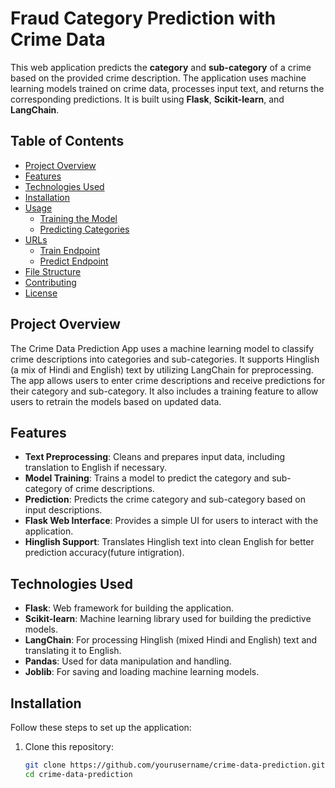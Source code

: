# Fraud Category Prediction with Crime Data

This web application predicts the **category** and **sub-category** of a crime based on the provided crime description. The application uses machine learning models trained on crime data, processes input text, and returns the corresponding predictions. It is built using **Flask**, **Scikit-learn**, and **LangChain**.

## Table of Contents

- [Project Overview](#project-overview)
- [Features](#features)
- [Technologies Used](#technologies-used)
- [Installation](#installation)
- [Usage](#usage)
  - [Training the Model](#training-the-model)
  - [Predicting Categories](#predicting-categories)
- [URLs](#urls)
  - [Train Endpoint](#train-endpoint)
  - [Predict Endpoint](#predict-endpoint)
- [File Structure](#file-structure)
- [Contributing](#contributing)
- [License](#license)

## Project Overview

The Crime Data Prediction App uses a machine learning model to classify crime descriptions into categories and sub-categories. It supports Hinglish (a mix of Hindi and English) text by utilizing LangChain for preprocessing. The app allows users to enter crime descriptions and receive predictions for their category and sub-category. It also includes a training feature to allow users to retrain the models based on updated data.

## Features

- **Text Preprocessing**: Cleans and prepares input data, including translation to English if necessary.
- **Model Training**: Trains a model to predict the category and sub-category of crime descriptions.
- **Prediction**: Predicts the crime category and sub-category based on input descriptions.
- **Flask Web Interface**: Provides a simple UI for users to interact with the application.
- **Hinglish Support**: Translates Hinglish text into clean English for better prediction accuracy(future intigration).

## Technologies Used

- **Flask**: Web framework for building the application.
- **Scikit-learn**: Machine learning library used for building the predictive models.
- **LangChain**: For processing Hinglish (mixed Hindi and English) text and translating it to English.
- **Pandas**: Used for data manipulation and handling.
- **Joblib**: For saving and loading machine learning models.

## Installation

Follow these steps to set up the application:

1. Clone this repository:
   ```bash
   git clone https://github.com/yourusername/crime-data-prediction.git
   cd crime-data-prediction
